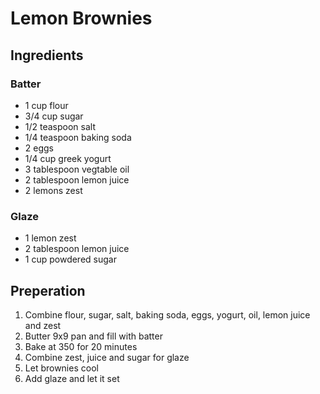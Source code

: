 # Lemon Brownies

## Ingredients

### Batter
* 1 cup flour
* 3/4 cup sugar
* 1/2 teaspoon salt
* 1/4 teaspoon baking soda
* 2 eggs
* 1/4 cup greek yogurt
* 3 tablespoon vegtable oil
* 2 tablespoon lemon juice
* 2 lemons zest

### Glaze
* 1 lemon zest
* 2 tablespoon lemon juice
* 1 cup powdered sugar

## Preperation
1. Combine flour, sugar, salt, baking soda, eggs, yogurt, oil, lemon juice and zest
1. Butter 9x9 pan and fill with batter
1. Bake at 350 for 20 minutes
1. Combine zest, juice and sugar for glaze
1. Let brownies cool
1. Add glaze and let it set